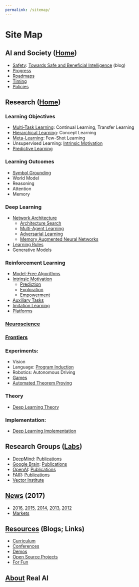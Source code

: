 ```yaml
---
permalink: /sitemap/
---
```

# Site Map

## AI and Society ([Home](http://realai.org/))

* [Safety](http://realai.org/safety/): [Towards Safe and Beneficial Intelligence](http://realai.org/blog/towards-safe-and-beneficial-intelligence/) (blog)
* [Progress](http://realai.org/progress/)
* [Roadmaps](http://realai.org/roadmaps/)
* [Timing](http://realai.org/timing/)
* [Policies](http://realai.org/policies/)

## Research ([Home](http://realai.org/))

### Learning Objectives

* [Multi-Task Learning](http://realai.org/multi-task-learning/): Continual Learning, Transfer Learning
* [Hierarchical Learning](http://realai.org/hierarchical-learning/): Concept Learning
* [Meta-Learning](http://realai.org/meta-learning/): Few-Shot Learning
* Unsupervised Learning: [Intrinsic Motivation](http://realai.org/intrinsic-motivation/)
* [Predictive Learning](http://realai.org/predictive-learning/)
    
### Learning Outcomes

* [Symbol Grounding](http://realai.org/symbol-grounding/)
* World Model
* Reasoning
* Attention
* Memory

### Deep Learning

* [Network Architecture](http://realai.org/network-architecture/)
  * [Architecture Search](http://realai.org/architecture-search/)
  * [Multi-Agent Learning](http://realai.org/multi-agent-learning/)
  * [Adversarial Learning](http://realai.org/adversarial-learning/)
  * [Memory Augmented Neural Networks](http://realai.org/memory-augmented-neural-networks/)
* [Learning Rules](http://realai.org/learning-rules/)
* Generative Models
  
### Reinforcement Learning

* [Model-Free Algorithms](http://realai.org/model-free-rl-algorithms/)
* [Intrinsic Motivation](http://realai.org/intrinsic-motivation/)
  * [Prediction](http://realai.org/predictive-learning/)
  * [Exploration](http://realai.org/exploration/)
  * [Empowerment](http://realai.org/empowerment/)
* [Auxiliary Tasks](http://realai.org/auxiliary-tasks/)
* [Imitation Learning](http://realai.org/imitation-learning/)
* [Platforms](http://realai.org/reinforcement-learning-platforms/)

### [Neuroscience](http://realai.org/neuroscience/)

### [Frontiers](http://realai.org/frontiers/)

### Experiments:

* Vision
* Language: [Program Induction](http://realai.org/program-induction/)
* Robotics: Autonomous Driving
* [Games](http://realai.org/games/)
* [Automated Theorem Proving](http://realai.org/automated-theorem-proving/)

### Theory

* [Deep Learning Theory](http://realai.org/deep-learning-theory/)

### Implementation:

* [Deep Learning Implementation](http://realai.org/deep-learning-implementation/)

## Research Groups ([Labs](http://realai.org/labs/))

* [DeepMind](http://realai.org/labs/deepmind/): [Publications](http://realai.org/labs/deepmind/publications/)
* [Google Brain](http://realai.org/labs/google-brain/): [Publications](http://realai.org/labs/google-brain/publications/)
* [OpenAI](http://realai.org/labs/openai/): [Publications](http://realai.org/labs/openai/publications/)
* [FAIR](http://realai.org/labs/fair/): [Publications](http://realai.org/labs/fair/publications/)
* [Vector Institute](http://realai.org/labs/vector-institute/)

## [News](http://realai.org/news/) (2017)

* [2016](http://realai.org/news/2016/), [2015](http://realai.org/news/2015/), [2014](http://realai.org/news/2014/), [2013](http://realai.org/news/2013/), [2012](http://realai.org/news/2012/)
* [Markets](http://realai.org/news/markets/)

## [Resources](http://realai.org/resources/) (Blogs; Links)

* [Curriculum](http://realai.org/resources/curriculum/)
* [Conferences](http://realai.org/resources/conferences/)
* [Demos](http://realai.org/resources/demos/)
* [Open Source Projects](http://realai.org/resources/open-source-projects/)
* [For Fun](http://realai.org/resources/for-fun/)

## [About](http://realai.org/about/) Real AI
